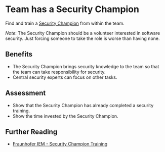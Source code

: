 # Team has a Security Champion

Find and train a [Security Champion](https://github.com/AppSecure-nrw/security-belts#security-champion) from within the team.

*Note*: The Security Champion should be a volunteer interested in software security. Just forcing someone to take the role is worse than having none.

## Benefits

- The Security Champion brings security knowledge to the team so that the team can take responsibility for security.
- Central security experts can focus on other tasks.

## Assessment

- Show that the Security Champion has already completed a security training.
- Show the time invested by the Security Champion.

## Further Reading
- [Fraunhofer IEM - Security Champion Training](https://www.iem.fraunhofer.de/de/academy/schulungsangebot/security-champion-training.html)